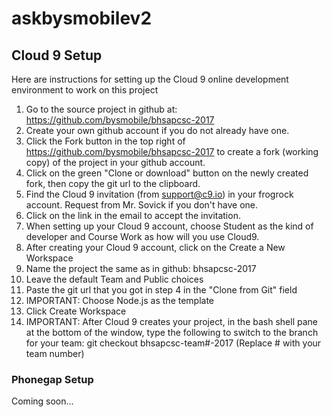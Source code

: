 # askbysmobilev2

## Cloud 9 Setup
Here are instructions for setting up the Cloud 9 online development environment to work on this project

1. Go to the source project in github at: https://github.com/bysmobile/bhsapcsc-2017
2. Create your own github account if you do not already have one.
3. Click the Fork button in the top right of https://github.com/bysmobile/bhsapcsc-2017 to create a fork (working copy) of the project in your github account.
4. Click on the green "Clone or download" button on the newly created fork, then copy the git url to the clipboard.
5. Find the Cloud 9 invitation (from support@c9.io) in your frogrock account. Request from Mr. Sovick if you don't have one.
6. Click on the link in the email to accept the invitation.
7. When setting up your Cloud 9 account, choose Student as the kind of developer and Course Work as how will you use Cloud9.
8. After creating your Cloud 9 account, click on the Create a New Workspace
9. Name the project the same as in github: bhsapcsc-2017
10. Leave the default Team and Public choices
11. Paste the git url that you got in step 4 in the "Clone from Git" field
12. IMPORTANT: Choose Node.js as the template
13. Click Create Workspace
14. IMPORTANT: After Cloud 9 creates your project, in the bash shell pane at the bottom of the window, type the following to switch to the branch for your team: git checkout bhsapcsc-team#-2017 (Replace # with your team number)

### Phonegap Setup
Coming soon...
